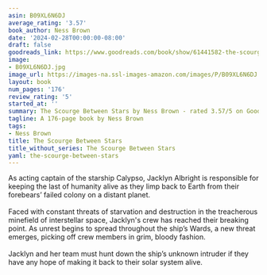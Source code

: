 ```yaml
---
asin: B09XL6N6DJ
average_rating: '3.57'
book_author: Ness Brown
date: '2024-02-28T00:00:00-08:00'
draft: false
goodreads_link: https://www.goodreads.com/book/show/61441582-the-scourge-between-stars
image:
- B09XL6N6DJ.jpg
image_url: https://images-na.ssl-images-amazon.com/images/P/B09XL6N6DJ.01._SCLZZZZZZZ.jpg
layout: book
num_pages: '176'
review_rating: '5'
started_at: ''
summary: The Scourge Between Stars by Ness Brown - rated 3.57/5 on Goodreads
tagline: A 176-page book by Ness Brown
tags:
- Ness Brown
title: The Scourge Between Stars
title_without_series: The Scourge Between Stars
yaml: the-scourge-between-stars
---
```


As acting captain of the starship Calypso, Jacklyn Albright is responsible for keeping the last of humanity alive as they limp back to Earth from their forebears’ failed colony on a distant planet.<br /><br />Faced with constant threats of starvation and destruction in the treacherous minefield of interstellar space, Jacklyn's crew has reached their breaking point. As unrest begins to spread throughout the ship’s Wards, a new threat emerges, picking off crew members in grim, bloody fashion.<br /><br />Jacklyn and her team must hunt down the ship’s unknown intruder if they have any hope of making it back to their solar system alive.